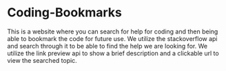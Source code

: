 # Coding-Bookmarks

This is a website where you can search for help for coding and then being able to bookmark the code for future use.
We utilize the stackoverflow api and search through it to be able to find the help we are looking for.
We utilize the link preview api to show a brief description and a clickable url to view the searched topic.


